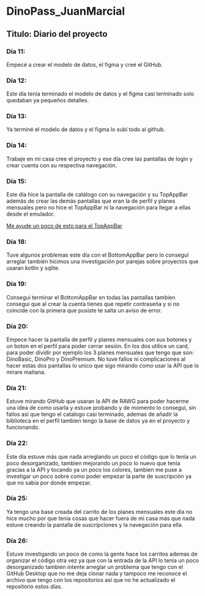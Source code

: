 # DinoPass_JuanMarcial
## Titulo: Diario del proyecto
### Día 11:
Empecé a crear el modelo de datos, el figma y creé el GitHub.
### Día 12:
Este día tenía terminado el modelo de datos y el figma casi terminado solo quedaban ya pequeños detalles.
### Día 13:
Ya terminé el modelo de datos y el figma lo subí todo al github.
### Día 14:
Trabaje en mi casa cree el proyecto y ese día cree las pantallas de login y crear cuenta con su respectiva navegación.
### Día 15:
Este día hice la pantalla de catálogo con su navegación y su TopAppBar además de crear las demás pantallas que eran la de perfil y planes mensuales pero no hice el TopAppBar ni la navegación para llegar a ellas desde el emulador.

[Me ayude un poco de esto para el TopAppBar](https://foso.github.io/Jetpack-Compose-Playground/material/topappbar/)
### Día 18:
Tuve algunos problemas este día con el BottomAppBar pero lo conseguí arreglar también hicimos una investigación por parejas sobre proyectos que usaran kotlin y sqlite.
### Día 19:
Consegui terminar el BottomAppBar en todas las pantallas tambien consegui que al crear la cuenta tienes que repetir contraseña y si no coincide con la primera que pusiste te salta un aviso de error.
### Día 20: 
Empece hacer la pantalla de perfil y planes mensuales con sus botones y un boton en el perfil para poder cerrar sesión. En los dos utilice un card, para poder dividir por ejemplo los 3 planes mensuales que tengo que son: DinoBasic, DinoPro y DinoPremium. No tuve fallos ni complicaciones al hacer estas dos pantallas lo unico que sigo mirando como usar la API que lo mirare mañana.
### Día 21:
Estuve mirando GitHub que usaran la API de RAWG para poder hacerme una idea de como usarla y estuve probando y de momento lo consegui, sin fallos así que tengo el catalogo casi terminado, ademas de añadir la biblioteca en el perfil tambien tengo la base de datos ya en el proyecto y funcionando.
### Día 22:
Este día estuve más que nada arreglando un poco el código que lo tenía un poco desorganizado, tambien mejorando un poco lo nuevo que tenía gracias a la API y tocando ya un poco los colores, tambien me puse a investigar un poco sobre como poder empezar la parte de suscripción ya que no sabia por donde empezar.
### Día 25:
Ya tengo una base creada del carrito de los planes mensuales este día no hice mucho por que tenia cosas que hacer fuera de mi casa más que nada estuve creando la pantalla de suscripciones y la navegación para ella.
### Día 26: 
Estuve investigando un poco de como la gente hace los carritos ademas de organizar el código otra vez ya que con la entrada de la API lo tenia un poco desorganizado tambien intente arreglar un problema que tengo con el GitHub Desktop que no me deja clonar nada y tampoco me reconoce el archivo que tengo con los repositorios así que no he actualizado el repositorio estos días.